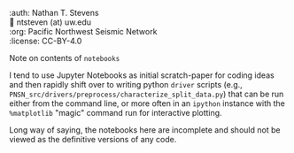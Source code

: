 :auth: Nathan T. Stevens  
:email: ntsteven (at) uw.edu  
:org: Pacific Northwest Seismic Network  
:license: CC-BY-4.0  

Note on contents of `notebooks`  

I tend to use Jupyter Notebooks as initial scratch-paper for coding ideas and then rapidly shift over to writing python `driver` scripts (e.g., `PNSN_src/drivers/preprocess/characterize_split_data.py`) that can be run either from
the command line, or more often in an `ipython` instance with the `%matplotlib` "magic" command run for interactive plotting.  

Long way of saying, the notebooks here are incomplete and should not be viewed as the definitive versions of any code.  

